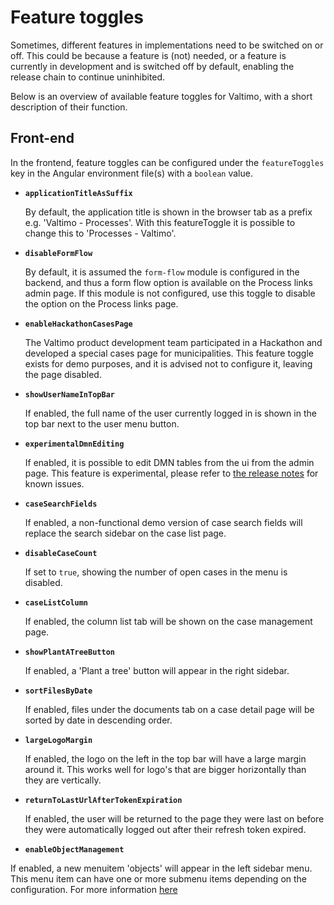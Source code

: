 # Feature toggles

Sometimes, different features in implementations need to be switched on or off. This could be because a feature
is (not) needed, or a feature is currently in development and is switched off by default, enabling the release chain to
continue uninhibited.

Below is an overview of available feature toggles for Valtimo, with a short description of their function.

## Front-end

In the frontend, feature toggles can be configured under the `featureToggles` key in the Angular environment file(s)
with a `boolean` value.

* **`applicationTitleAsSuffix`**

  By default, the application title is shown in the browser tab as a prefix e.g. 'Valtimo - Processes'.
  With this featureToggle it is possible to change this to 'Processes - Valtimo'.

* **`disableFormFlow`**

  By default, it is assumed the `form-flow` module is configured in the backend, and thus a form flow option is
  available on the Process links admin page. If this module is not configured, use this toggle to disable the option on
  the Process links page.

* **`enableHackathonCasesPage`**

  The Valtimo product development team participated in a Hackathon and developed a special cases page for
  municipalities.
  This feature toggle exists for demo purposes, and it is advised not to configure it, leaving the page disabled.

* **`showUserNameInTopBar`**

  If enabled, the full name of the user currently logged in is shown in the top bar next to the user menu button.

* **`experimentalDmnEditing`**

  If enabled, it is possible to edit DMN tables from the ui from the admin page. This feature is experimental, please
  refer to [the release notes](../release-notes/major9/09.20.0/valtimo-frontend-libraries.md) for known issues.

* **`caseSearchFields`**

  If enabled, a non-functional demo version of case search fields will replace the search sidebar on the case list page.

* **`disableCaseCount`**

  If set to `true`, showing the number of open cases in the menu is disabled.

* **`caseListColumn`**

  If enabled, the column list tab will be shown on the case management page.

* **`showPlantATreeButton`**

  If enabled, a 'Plant a tree' button will appear in the right sidebar.

* **`sortFilesByDate`**

  If enabled, files under the documents tab on a case detail page will be sorted by date in descending order.

* **`largeLogoMargin`**

  If enabled, the logo on the left in the top bar will have a large margin around it. This works well for logo's that
  are bigger horizontally than they are vertically.

* **`returnToLastUrlAfterTokenExpiration`**

  If enabled, the user will be returned to the page they were last on before they were automatically logged out after
  their refresh token expired.

* **`enableObjectManagement`**

If enabled, a new menuitem 'objects' will appear in the left sidebar menu. This menu item can have one or more submenu
items depending on the configuration. For more information [here](/getting-started/modules/zgw/object-management.md)
